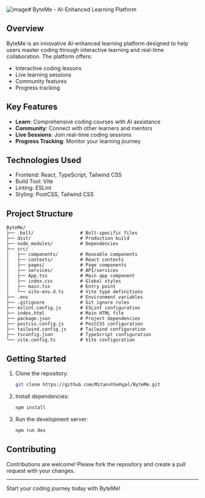![image](https://github.com/user-attachments/assets/2fcefe40-77be-426f-8e67-a35610b73f90)# ByteMe - AI-Enhanced Learning Platform



## Overview

ByteMe is an innovative AI-enhanced learning platform designed to help users master coding through interactive learning and real-time collaboration. The platform offers:

- Interactive coding lessons
- Live learning sessions
- Community features
- Progress tracking

## Key Features

- **Learn**: Comprehensive coding courses with AI assistance
- **Community**: Connect with other learners and mentors
- **Live Sessions**: Join real-time coding sessions
- **Progress Tracking**: Monitor your learning journey

## Technologies Used

- Frontend: React, TypeScript, Tailwind CSS
- Build Tool: Vite
- Linting: ESLint
- Styling: PostCSS, Tailwind CSS

## Project Structure

```
ByteMe/
├── .bolt/                 # Bolt-specific files
├── dist/                  # Production build
├── node_modules/          # Dependencies
├── src/
│   ├── components/        # Reusable components
│   ├── contexts/          # React contexts
│   ├── pages/             # Page components
│   ├── services/          # API/services
│   ├── App.tsx            # Main app component
│   ├── index.css          # Global styles
│   ├── main.tsx           # Entry point
│   └── vite-env.d.ts      # Vite type definitions
├── .env                   # Environment variables
├── .gitignore             # Git ignore rules
├── eslint.config.js       # ESLint configuration
├── index.html             # Main HTML file
├── package.json           # Project dependencies
├── postcss.config.js      # PostCSS configuration
├── tailwind.config.js     # Tailwind configuration
├── tsconfig.json          # TypeScript configuration
└── vite.config.ts         # Vite configuration
```

## Getting Started

1. Clone the repository:
   ```bash
   git clone https://github.com/MitanshSehgal/ByteMe.git
   ```

2. Install dependencies:
   ```bash
   npm install
   ```

3. Run the development server:
   ```bash
   npm run dev
   ```

## Contributing

Contributions are welcome! Please fork the repository and create a pull request with your changes.

---

Start your coding journey today with ByteMe!
